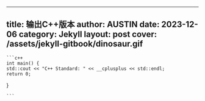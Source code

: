   ---
  title: 输出C++版本
  author: AUSTIN
  date: 2023-12-06
  category: Jekyll
  layout: post
  cover: /assets/jekyll-gitbook/dinosaur.gif
  ---

    ```c++
    int main() {
    std::cout << "C++ Standard: " << __cplusplus << std::endl;
    return 0;
}

    ```
